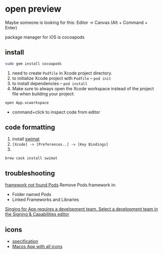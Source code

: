 # open preview

Maybe someone is looking for this: Editor -> Canvas (Alt + Command + Enter)

package manager for iOS is cocoapods

## install

```bash
sudo gem install cocoapods
```

1. need to create `Podfile` in Xcode project directory.
2. to initialize Xcode project with `Podfile` – `pod init`
3. to install dependencies – `pod install`
4. Make sure to always open the Xcode workspace instead of the project file when building your project:

```bash
open App.xcworkspace
```

- command+click to inspect code from editor

## code formatting

1. install [swimat](https://github.com/Jintin/Swimat)
2. `[Xcode] -> [Preferences..] -> [Key Bindings]`
3.

```
brew cask install swimat
```

## troubleshooting

[framework not found Pods](https://stackoverflow.com/questions/29865899/ld-framework-not-found-pods)
Remove Pods.framework in:

- Folder named Pods
- Linked Frameworks and Libraries

[Singing for App requires a development team. Select a development team in the Signing & Capabilities editor](https://stackoverflow.com/questions/39524148/xcode-error-code-signing-is-required-for-product-type-application-in-sdk-ios)

## icons

- [specification](https://developer.apple.com/design/human-interface-guidelines/sf-symbols/overview/)
- [Macos App with all icons](https://developer.apple.com/sf-symbols/)
